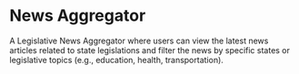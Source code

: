 # News Aggregator
A Legislative News Aggregator where users can view the latest news articles related to state legislations and filter the news by specific states or legislative topics (e.g., education, health, transportation).
